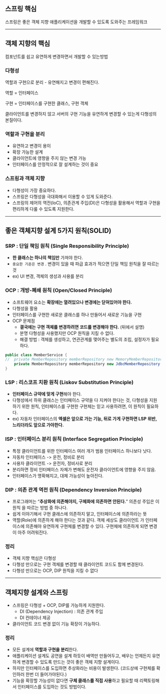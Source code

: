 ## 스프링 핵심

스프링은 좋은 객체 지향 애플리케이션을 개발할 수 있도록 도와주는 프레임워크

---

## 객체 지향의 핵심

컴포넌트를 쉽고 유연하게 변경하면서 개발할 수 있는방법

### 다형성

역할과 구현으로 분리 - 유연해지고 변경이 편해진다.

역할 = 인터페이스

구현 = 인터페이스를 구현한 클래스, 구현 객체

클라이언트를 변경하지 않고 서버의 구현 기능을 유연하게 변경할 수 있는게 다형성의 본질이다.

### 역할과 구현을 분리

- 유연하고 변경이 용이
- 확장 가능한 설계
- 클라이언트에 영향을 주지 않는 변경 가능
- 인터페이스를 안정적으로 잘 설계하는 것이 중요

### 스프링과 객체 지향

- 다형성이 가장 중요하다.
- 스프링은 다형성을 극대화해서 이용할 수 있게 도와준다.
- 스프링의 제어의 역전(IoC), 의존관계 주입(DI)은 다형성을 활용해서 역할과 구현을 편리하게 다룰 수 있도록 지원한다.

---

## 좋은 객체지향 설계 5가지 원칙(SOLID)


### SRP : 단일 책임 원칙 (Single Responsibility Principle)

- **한 클래스는 하나의 책임만** 가져야 한다.
- `중요한 기준은 변경` . 변경이 있을 때 파급 효과가 적으면 단일 책임 원칙을 잘 따르는 것
- ex) UI 변경, 객체의 생성과 사용를 분리

### OCP : 개방-폐쇄 원칙 (Open/Closed Principle)
   
- 소프트웨어 요소는 **확장에는 열려있으나 변경에는 닫혀있어야 한다.**
- 다형성을 활용
- 인터페이스를 구현한 새로운 클래스를 하나 만들어서 새로운 기능을 구현
- OCP 문제점
	- **결국에는 구현 객체를 변경하려면 코드를 변경해야 한다.** (뒤에서 설명)
	- 분명 다형성을 사용했지만 OCP 원칙을 지킬 수 없다.
	- 해결 방법 : 객체를 생성하고, 연관관계를 맺어주는 별도의 조립, 설정자가 필요하다.

```java
public class MemberService {
//	private MemberRepository memberRepository new MemoryMemberRepository();
	private MemberRepository memberRepository new JdbcMemberRepository();
}
```

### LSP : 리스코프 치환 원칙 (Liskov Substitution Principle)
   
- **인터페이스 규약에 맞게 구현**해야 한다.
- 다형성에서 하위 클래스는 인터페이스 규약을 다 지켜야 한다는 것, 다형성을 지원하기 위한 원칙, 인터페이스를 구현한 구현체는 믿고 사용하려면, 이 원칙이 필요하다.
- ex) 자동차 인터페이스의 **엑셀은 앞으로 가는 기능, 뒤로 가게 구현하면 LSP 위반, 느리더라도 앞으로 가야한다.**
### ISP : 인터페이스 분리 원칙 (Interface Segregation Principle)
   
- 특정 클라이언트를 위한 인터페이스 여러 개가 범용 인터페이스 하나보다 낫다.
- 자동차 인터페이스 -> 운전, 정비로 분리
- 사용자 클라이언트 -> 운전자, 정비사로 분리
- 분리하면 정비 인터페이스 자체가 변해도 운전자 클라이언트에 영향을 주지 않음.
- 인터페이스가 명확해지고, 대체 가능성이 높아진다.

### DIP : 의존 관계 역전 원칙 (Dependency Inversion Principle)
    
- 프로그래머는 “**추상화에 의존해야지, 구체화에 의존하면 안된다.**” 의존성 주입은 이 원칙 을 따르는 방법 중 하나다.
- 쉽게 이야기해서 구현 클래스에 의존하지 말고, 인터페이스에 의존하라는 뜻
- 역할(Role)에 의존하게 해야 한다는 것과 같다. 객체 세상도 클라이언트 가 인터페이스에 의존해야 유연하게 구현체를 변경할 수 있다. 구현체에 의존하게 되면 변경이 아주 어려워진다.

### 정리

- 객체 지향 핵심은 다형성
- 다형성 만으로는 구현 객체를 변경할 때 클라이언트 코드도 함께 변경된다.
- 다형성 만으로는 OCP, DIP 원칙을 지킬 수 없다

---

## 객체지향 설계와 스프링

- 스프링은 다형성 + OCP, DIP를 가능하게 지원한다.
	- DI (Dependency Injection) : 의존 관계 주입
	- DI 컨테이너 제공
- 클라이언트 코드 변경 없이 기능 확장이 가능하다.


### 정리

- 모든 설계에 **역할과 구현을 분리**한다.
- 애플리케이션 설계도 공연을 설계 하듯이 배역만 만들어두고, 배우는 언제든지 유연하게 변경할 수 있도록 만드는 것이 좋은 객체 지향 설계이다.
- 하지만 인터페이스를 도입하면 추상화라는 비용이 발생한다. (코드상에 구현체를 확인하러 한번 더 들어가야된다.)
- 기능을 확장할 가능성이 없다면 **구체 클래스를 직접 사용**하고 필요할 때 리팩토링해서 인터페이스를 도입하는 것도 방법이다.
